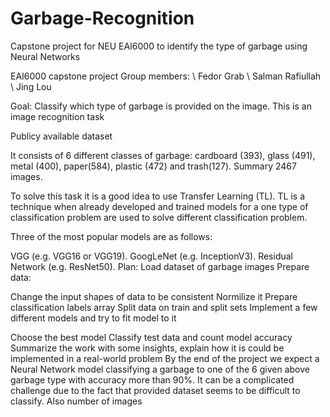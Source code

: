 # Garbage-Recognition
Capstone project for NEU EAI6000 to identify the type of garbage using Neural Networks

EAI6000 capstone project
Group members: \ Fedor Grab \ Salman Rafiullah \ Jing Lou

Goal:
Classify which type of garbage is provided on the image. This is an image recognition task

Publicy available dataset

It consists of 6 different classes of garbage: cardboard (393), glass (491), metal (400), paper(584), plastic (472) and trash(127). Summary 2467 images.

To solve this task it is a good idea to use Transfer Learning (TL). TL is a technique when already developed and trained models for a one type of classification problem are used to solve different classification problem.

Three of the most popular models are as follows:

VGG (e.g. VGG16 or VGG19).
GoogLeNet (e.g. InceptionV3).
Residual Network (e.g. ResNet50).
Plan:
Load dataset of garbage images
Prepare data:

Change the input shapes of data to be consistent
Normilize it
Prepare classification labels array
Split data on train and split sets
Implement a few different models and try to fit model to it

Choose the best model
Classify test data and count model accuracy
Summarize the work with some insights, explain how it is could be implemented in a real-world problem
By the end of the project we expect a Neural Network model classifying a garbage to one of the 6 given above garbage type with accuracy more than 90%. It can be a complicated challenge due to the fact that provided dataset seems to be difficult to classify. Also number of images
